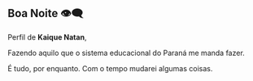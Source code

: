 ## Boa Noite 👁️‍🗨️

Perfil de **Kaique Natan**,

Fazendo aquilo que o sistema educacional do Paraná me manda fazer.

É tudo, por enquanto. Com o tempo mudarei algumas coisas.
